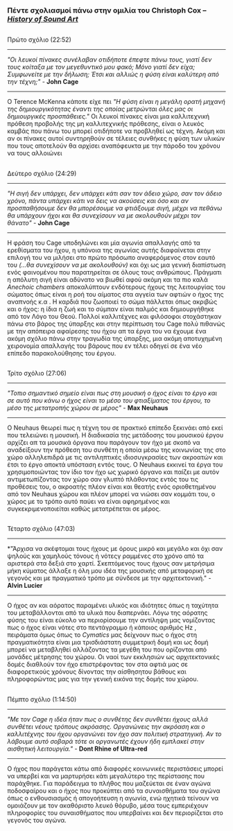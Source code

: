 ### Πέντε σχολιασμοί πάνω στην ομιλία του Christoph Cox – [*History of Sound Art*](https://youtu.be/hh_5_CAySXY) 

##
Πρώτο σχόλιο (22:52)
***
*"Οι λευκοί πίνακες συνέλαβαν οτιδήποτε έπεφτε πάνω τους, γιατί δεν τους κοίταξα με τον μεγεθυντικό μου φακό; 
Μόνο γιατί δεν είχα; Συμφωνείτε με την δήλωση; Έτσι και αλλιώς η φύση είναι καλύτερη από την τέχνη;"* - **John Cage**
***
Ο Terence McKenna κάποτε είχε πει *"Η φύση είναι η μεγάλη ορατή μηχανή της δημιουργικότητας έναντι της οποίας μετρώνται 
όλες μας οι δημιουργικές προσπάθειες."* 
Οι λευκοί πίνακες είναι μια καλλιτεχνική πρόθεση προβολής της μη καλλιτεχνικής πρόθεσης, είναι ο λευκός καμβάς που πάνω του μπορεί 
οτιδήποτε να προβληθεί ως τέχνη. Ακόμη και αν οι πίνακες αυτοί συντηρηθούν σε τέλειες συνθήκες η φύση των υλικών που τους αποτελούν 
θα αρχίσει αναπόφευκτα με την πάροδο του χρόνου να τους αλλοιώνει

##
Δεύτερο σχόλιο (24:29)
***
*"H σιγή δεν υπάρχει, δεν υπάρχει κάτι σαν τον άδειο χώρο, σαν τον άδειο χρόνο, πάντα υπάρχει κάτι να δεις να ακούσεις και 
όσο και αν προσπαθήσουμε δεν θα μπορέσουμε να φτιάξουμε σιγή, μέχρι να πεθάνω θα υπάρχουν ήχοι και θα συνεχίσουν να με ακολουθούν 
μέχρι τον θάνατο"* - **John Cage**
***
Η φράση του Cage υποδηλώνει και μία αγωνία απαλλαγής από τα ερεθίσματα του ήχου, η υπόνοια της αγωνίας αυτής διαφαίνεται στην επιλογή του 
να μιλήσει στο πρώτο πρόσωπο αναφερόμενος στον εαυτό του *(...θα συνεχίσουν να με ακολουθούν)* και όχι ως μια γενική διαπίστωση ενός φαινομένου
που παρατηρείται σε όλους τους ανθρώπους. Πράγματι η απόλυτη σιγή είναι αδύνατο να βιωθεί αφού ακόμη και τα πιο καλά *Anechoic chambers* 
αποκαλύπτουν ενδότερους ήχους της λειτουργίας του σώματος όπως είναι η ροή του αίματος στα αγγεία των αφτιών ο ήχος της αναπνοής κ.α . 
Η καρδιά που ζωοποιεί το σώμα πάλλεται όπως ακριβώς και ο ήχος: η ίδια η ζωή και το σύμπαν είναι παλμός και δημιουργήθηκε από τον Λόγο του Θεού. 
Πολλοί καλλιτέχνες και φιλόσοφοι στοχάστηκαν πάνω στο βάρος της ύπαρξης και στην περίπτωση του Cage πολύ πιθανώς με την απόπειρα αφαίρεσης του 
ήχου απ τα έργα του να έχουμε ένα ακόμη σχόλιο πάνω στην τραγωδία της ύπαρξης, μια ακόμη αποτυχημένη χειρονομία απαλλαγής του βάρους που εν τέλει οδηγεί σε 
ένα νέο επίπεδο παρακολούθησης του έργου. 

##
Τρίτο σχόλιο (27:06)
***
*"Τοπιο σημαντικό σημείο είναι πως στη μουσική ο ήχος είναι το έργο και σε αυτό που κάνω ο ήχος είναι το μέσο του φτιαξίματος του έργου, 
το μέσο της μετατροπής χώρου σε μέρος"* - **Max Neuhaus**
***
Ο Neuhaus θεωρεί πως η τέχνη του σε πρακτικό επίπεδο ξεκινάει από εκεί που τελειώνει η μουσική. H διαδικασία της μετάδοσης του μουσικού έργου 
αρχίζει απ τα μουσικά όργανα που παράγουν τον ήχο με σκοπό να αναδείξουν την πρόθεση του συνθέτη η οποία μέσω της κοινωνίας της στο χώρο αλληλεπιδρά 
με τις αντιληπτικές ιδιοσυγκρασίες των ακροατών και έτσι το έργο αποκτά υπόσταση εντός τους. Ο Neuhaus εκκινεί τα έργα του χρησιμοποιώντας τον ίδιο τον ήχο 
ως χωρικό όργανο και παίζει με αυτόν αντιμετωπίζοντας τον χώρο σαν γλυπτό πλάθοντας εντός του τις προθέσεις του, ο ακροατής πλέον είναι και θεατής ενός
οριοθετημένου από τον Neuhaus χώρου και πλέον μπορεί να νιώσει σαν κομμάτι του, ο χώρος με το τρόπο αυτό παύει να είναι αφηρημένος και συγκεκριμενοποιείται
καθώς μετατρέπεται σε μέρος. 

##
Τέταρτο σχόλιο (47:03)
***
*"Άρχισα να σκέφτομαι τους ήχους με όρους μικρό και μεγάλο και όχι σαν ψηλούς και χαμηλούς τόνους ή νότεςγ ραμμένες στο χρόνο από τα αριστερά στα δεξιά στο χαρτί. 
Σκεπτόμενος τους ήχους σαν μετρήσιμα μήκη κύματος άλλαξε η όλη μου ιδέα της μουσικής από μεταφορική σε γεγονός και με πραγματικό τρόπο με σύνδεσε με την αρχιτεκτονική." - **Alvin Lucier**
***
Ο ήχος αν και αόρατος παραμένει υλικός και ιδιότητες όπως η ταχύτητα του μεταβάλλονται από τα υλικά που διαπερνάει. Λόγω της αόρατης φύσης του είναι εύκολο να περιορίσουμε 
την αντίληψη μας νομίζοντας πως ο ήχος είναι νότες στο πεντάγραμμο ή κάποιος αριθμός Hz , πειράματα όμως όπως το *Cymatics* μας δείχνουν πως ο ήχος στη πραγματικότητα είναι μια τρισδιάστατη 
συμμετρική δομή και ως δομή μπορεί να μεταβληθεί αλλάζοντας τα μεγέθη του που ορίζονται από μονάδες μέτρησης του χώρου. 
Οι ναοί των εκκλησιών ως αρχιτεκτονικές δομές διαθλούν τον ήχο επιστρέφοντας τον στα αφτιά μας σε διαφορετικούς χρόνους δίνοντας την αίσθησητου βάθους και πληροφορώντας μας για την 
γενική εικόνα της δομής του χώρου. 

##
Πέμπτο σχόλιο (1:14:50)
***
*"Με τον Cage η ιδέα ήταν πως ο συνθέτης δεν συνθέτει ήχους αλλά συνθέτει νέους τρόπους ακρόασης. Οργανώνεις την ακρόαση και ο καλλιτέχνης του ήχου οργανώνει τον ήχο σαν πολιτική στρατηγική. 
Αν το λάβουμε αυτό σοβαρά τότε οι οργανωτές έχουν ήδη εμπλακεί στην αισθητική λειτουργία."* - **Dont Rhine of Ultra-red**
***
Ο ήχος που παράγεται κάτω από διαφορές κοινωνικές περιστάσεις μπορεί να υπερβεί και να μαρτυρήσει κάτι μεγαλύτερο της περίστασης που παράχθηκε. Για παράδειγμα το πλήθος που μαζεύεται σε έναν 
αγώνα ποδοσφαίρου και ο ήχος που προκύπτει από τα συναισθήματα του αγώνα όπως ο ενθουσιασμός ή απογοήτευση η αγωνία, ενώ ηχητικά τείνουν να ομοιάζουν με τον ακαθόριστο λευκό θόρυβο, μέσα τους 
εμπεριέχουν πληροφορίες του συναισθήματος που υπερβαίνει και δεν περιορίζεται στο γεγονός του αγώνα.    
